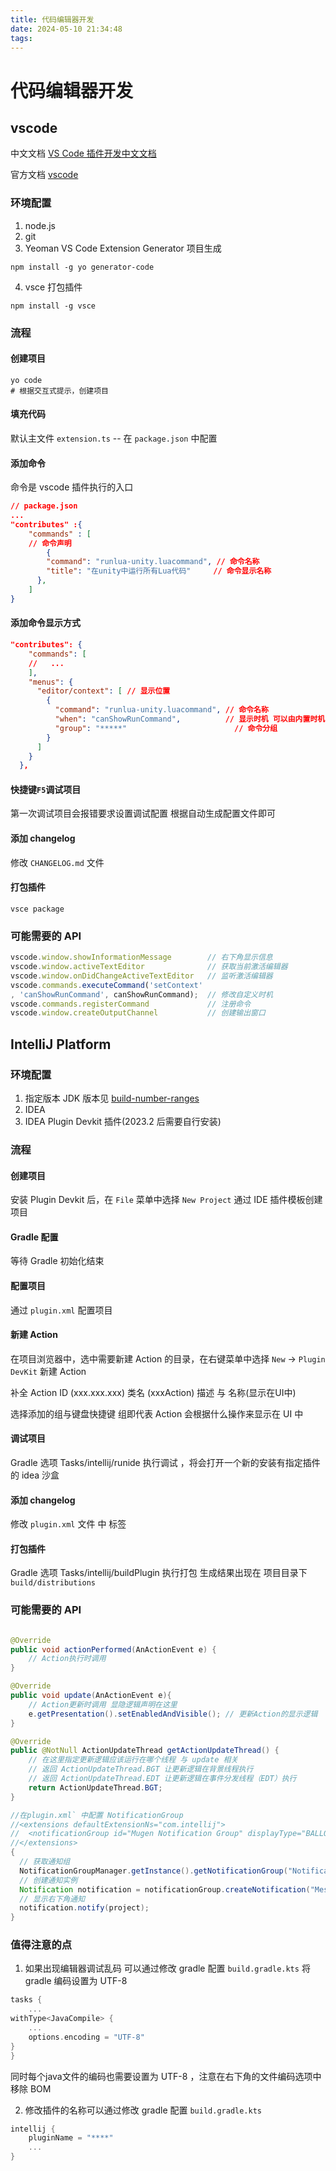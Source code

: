 ```yaml
---
title: 代码编辑器开发
date: 2024-05-10 21:34:48
tags:
---
```


# 代码编辑器开发

## vscode

中文文档 [VS Code 插件开发中文文档](https://rackar.github.io/vscode-ext-doccn)

官方文档 [vscode](https://code.visualstudio.com/api)

### 环境配置

<!-- more -->

1. node.js
2. git
3. Yeoman VS Code Extension Generator 项目生成

```shell
npm install -g yo generator-code
```

4. vsce 打包插件
   
```shell
npm install -g vsce
```

### 流程

#### 创建项目

```shell
yo code
# 根据交互式提示，创建项目
```

#### 填充代码 

默认主文件 `extension.ts` -- 在 `package.json` 中配置

#### 添加命令 

命令是 vscode 插件执行的入口
```json
// package.json
...
"contributes" :{
    "commands" : [
    // 命令声明
        {
        "command": "runlua-unity.luacommand", // 命令名称
        "title": "在unity中运行所有Lua代码"     // 命令显示名称
      },
    ]
}
```

#### 添加命令显示方式

```json
"contributes": {
    "commands": [
    //   ...
    ],
    "menus": {
      "editor/context": [ // 显示位置
        {
          "command": "runlua-unity.luacommand", // 命令名称
          "when": "canShowRunCommand",          // 显示时机 可以由内置时机 和用户自定义时机决定
          "group": "*****"                        // 命令分组
        }
      ]
    }
  },
```

#### 快捷键`F5`调试项目

第一次调试项目会报错要求设置调试配置 根据自动生成配置文件即可

#### 添加 changelog

修改 `CHANGELOG.md` 文件

#### 打包插件

```shell
vsce package
```

### 可能需要的 API

```typeScript
vscode.window.showInformationMessage        // 右下角显示信息
vscode.window.activeTextEditor              // 获取当前激活编辑器
vscode.window.onDidChangeActiveTextEditor   // 监听激活编辑器
vscode.commands.executeCommand('setContext'
, 'canShowRunCommand', canShowRunCommand);  // 修改自定义时机
vscode.commands.registerCommand             // 注册命令
vscode.window.createOutputChannel           // 创建输出窗口
```

## IntelliJ Platform

### 环境配置

1. 指定版本 JDK 版本见 [build-number-ranges](https://plugins.jetbrains.com/docs/intellij/build-number-ranges.html?from=jetbrains.org#platformVersions)
2. IDEA 
3. IDEA Plugin Devkit 插件(2023.2 后需要自行安装)

### 流程

#### 创建项目

安装 Plugin Devkit 后，在 `File` 菜单中选择 `New Project` 通过 IDE 插件模板创建项目

#### Gradle 配置

等待 Gradle 初始化结束

#### 配置项目

通过 `plugin.xml` 配置项目

#### 新建 Action

在项目浏览器中，选中需要新建 Action 的目录，在右键菜单中选择 `New` -> `Plugin DevKit` 新建 Action

补全 Action ID (xxx.xxx.xxx) 类名 (xxxAction) 描述 与 名称(显示在UI中)

选择添加的组与键盘快捷键 组即代表 Action 会根据什么操作来显示在 UI 中

#### 调试项目

Gradle 选项 Tasks/intellij/runide 执行调试 ，将会打开一个新的安装有指定插件的 idea 沙盒

#### 添加 changelog

修改 `plugin.xml` 文件 中 <change-notes> 标签

#### 打包插件

Gradle 选项 Tasks/intellij/buildPlugin 执行打包 生成结果出现在 项目目录下 `build/distributions`

### 可能需要的 API

```java

@Override
public void actionPerformed(AnActionEvent e) {
    // Action执行时调用
}

@Override
public void update(AnActionEvent e){
    // Action更新时调用 显隐逻辑声明在这里
    e.getPresentation().setEnabledAndVisible(); // 更新Action的显示逻辑
}

@Override
public @NotNull ActionUpdateThread getActionUpdateThread() {
    // 在这里指定更新逻辑应该运行在哪个线程 与 update 相关
    // 返回 ActionUpdateThread.BGT 让更新逻辑在背景线程执行
    // 返回 ActionUpdateThread.EDT 让更新逻辑在事件分发线程（EDT）执行
    return ActionUpdateThread.BGT;
}

//在plugin.xml` 中配置 NotificationGroup
//<extensions defaultExtensionNs="com.intellij">
//  <notificationGroup id="Mugen Notification Group" displayType="BALLOON" toolWindowId="Some ToolWindow ID" />
//</extensions>
{
  // 获取通知组
  NotificationGroupManager.getInstance().getNotificationGroup("Notification Group");
  // 创建通知实例
  Notification notification = notificationGroup.createNotification("Message from Unity", message, NotificationType.INFORMATION);
  // 显示右下角通知
  notification.notify(project);
}
```

### 值得注意的点

1. 如果出现编辑器调试乱码 可以通过修改 gradle 配置 `build.gradle.kts` 将 gradle 编码设置为 UTF-8
```gradle
tasks {
    ...
withType<JavaCompile> {
    ...
    options.encoding = "UTF-8"
}
}
```
同时每个java文件的编码也需要设置为 UTF-8 ，注意在右下角的文件编码选项中移除 BOM

2. 修改插件的名称可以通过修改 gradle 配置 `build.gradle.kts`

```gradle
intellij {
    pluginName = "****"
    ...
}
```